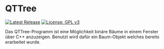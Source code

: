 # QTTree
[![Latest Release](https://img.shields.io/github/release/Epictigu/QtTree?label=download)](https://github.com/Epictigu/QTTree/releases/)
[![License: GPL v3](https://img.shields.io/badge/License-GPLv3-blue.svg)](https://www.gnu.org/licenses/gpl-3.0)

Das QTTree-Programm ist eine Möglichkeit binäre Bäume in einem Fenster über C++ anzuzeigen.
Benutzt wird dafür ein Baum-Objekt welches bereits erarbeitet wurde.
